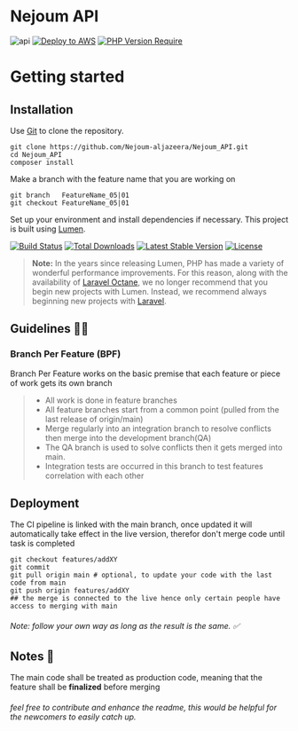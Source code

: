 # Nejoum API

![api](https://img.shields.io/badge/Nejoum-API-blue) [![Deploy to AWS](https://github.com/Nejoum-aljazeera/Nejoum_API/actions/workflows/main.yml/badge.svg)](https://github.com/Nejoum-aljazeera/Nejoum_API/actions/workflows/main.yml)   [![PHP Version Require](http://poser.pugx.org/phpunit/phpunit/require/php)](https://packagist.org/packages/phpunit/phpunit)


# Getting started


## Installation

Use [Git](https://pip.pypa.io/en/stable/) to clone the repository.

    git clone https://github.com/Nejoum-aljazeera/Nejoum_API.git
    cd Nejoum_API
    composer install


Make a branch with the feature name that you are working on

    git branch   FeatureName_05|01
    git checkout FeatureName_05|01


Set up your environment and install dependencies if necessary.
This project is built using [Lumen](https://lumen.laravel.com/docs).

[![Build Status](https://travis-ci.org/laravel/lumen-framework.svg)](https://travis-ci.org/laravel/lumen-framework) [![Total Downloads](https://img.shields.io/packagist/dt/laravel/lumen-framework)](https://packagist.org/packages/laravel/lumen-framework) [![Latest Stable Version](https://img.shields.io/packagist/v/laravel/lumen-framework)](https://packagist.org/packages/laravel/lumen-framework) [![License](https://img.shields.io/packagist/l/laravel/lumen)](https://packagist.org/packages/laravel/lumen-framework)

 
> **Note:** In the years since releasing Lumen, PHP has made a variety of wonderful performance improvements. For this reason, along with the availability of [Laravel Octane](https://laravel.com/docs/octane), we no longer recommend that you begin new projects with Lumen. Instead, we recommend always beginning new projects with [Laravel](https://laravel.com).
  
 

## Guidelines  👨‍💻
### Branch Per Feature (BPF)

Branch Per Feature works on the basic premise that each feature or piece of work gets its own branch

>* All work is done in feature branches
>* All feature branches start from a common point (pulled from the last release of origin/main)
>* Merge regularly into an integration branch to resolve conflicts then merge into the development branch(QA)
>* The QA branch is used to solve conflicts then it gets merged into main.
>* Integration tests are occurred in this branch to test features correlation with each other

## Deployment 

The CI pipeline is linked with the main branch, once updated it will automatically take effect in the live version, therefor don't merge code until task is completed 


```shell
git checkout features/addXY
git commit 
git pull origin main # optional, to update your code with the last code from main 
git push origin features/addXY
## the merge is connected to the live hence only certain people have access to merging with main 
```

###### Note: follow your own way as long as the result is the same. ✅


 


## Notes 📝
The main code shall be treated as production code, meaning that the feature shall be **finalized** before merging 








###### feel free to contribute and enhance the readme, this would be helpful for the newcomers to easily catch up.



 
 
  


 
